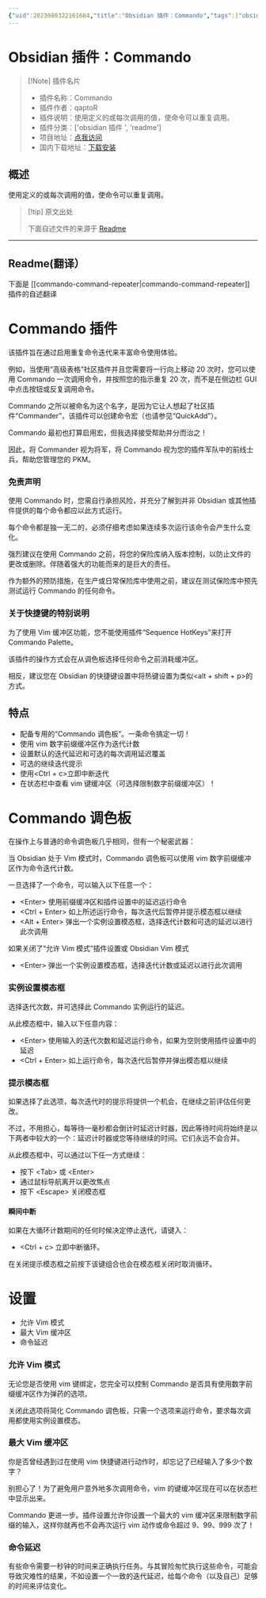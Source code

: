 ```yaml
---
{"uid":2023080322161684,"title":"Obsidian 插件：Commando","tags":["obsidian插件","readme"],"description":"使用定义的或每次调用的值，使命令可以重复调用。","author":"AI","type":"readme","draft":false,"editable":false,"modified":20230101000000,"dg-publish":true,"permalink":"/lake-of-knowledge/10-obsidian/obsidian/readme/commando-command-repeater-readme/","dgPassFrontmatter":true}
---
```



# Obsidian 插件：Commando

> [!Note] 插件名片
> - 插件名称：Commando
> - 插件作者：qaptoR
> - 插件说明：使用定义的或每次调用的值，使命令可以重复调用。
> - 插件分类：['obsidian 插件 ', 'readme']
> - 项目地址：[点我访问](https://github.com/qaptoR/Commando)
> - 国内下载地址：[下载安装](https://pkmer.cn/products/plugin/pluginMarket/?commando-command-repeater)

## 概述

使用定义的或每次调用的值，使命令可以重复调用。

> [!tip] 原文出处
>
>下面自述文件的来源于 [Readme](https://ghproxy.net/https://raw.githubusercontent.com/qaptoR/Commando/master/README.md)
>

---

## Readme(翻译）

下面是 [[commando-command-repeater\|commando-command-repeater]] 插件的自述翻译

# Commando 插件

该插件旨在通过启用重复命令迭代来丰富命令使用体验。

例如，当使用“高级表格”社区插件并且您需要将一行向上移动 20 次时，您可以使用 Commando 一次调用命令，并按照您的指示重复 20 次，而不是在侧边栏 GUI 中点击按钮或反复调用命令。

Commando 之所以被命名为这个名字，是因为它让人想起了社区插件“Commander”，该插件可以创建命令宏（也请参见“QuickAdd”）。

Commando 最初也打算启用宏，但我选择接受帮助并分而治之！

因此，将 Commander 视为将军，将 Commando 视为您的插件军队中的前线士兵，帮助您管理您的 PKM。

### 免责声明

使用 Commando 时，您需自行承担风险，并充分了解到并非 Obsidian 或其他插件提供的每个命令都应以此方式运行。

每个命令都是独一无二的，必须仔细考虑如果连续多次运行该命令会产生什么变化。

强烈建议在使用 Commando 之前，将您的保险库纳入版本控制，以防止文件的更改或删除。伴随着强大的功能而来的是巨大的责任。

作为额外的预防措施，在生产或日常保险库中使用之前，建议在测试保险库中预先测试运行 Commando 的任何命令。

### 关于快捷键的特别说明

为了使用 Vim 缓冲区功能，您不能使用插件“Sequence HotKeys”来打开 Commando Palette。

该插件的操作方式会在从调色板选择任何命令之前消耗缓冲区。

相反，建议您在 Obsidian 的快捷键设置中将热键设置为类似\<alt + shift + p\>的方式。

## 特点

- 配备专用的“Commando 调色板”。一条命令搞定一切！
- 使用 vim 数字前缀缓冲区作为迭代计数
- 设置默认的迭代延迟和可选的每次调用延迟覆盖
- 可选的继续迭代提示
- 使用\<Ctrl + c\>立即中断迭代
- 在状态栏中查看 vim 键缓冲区（可选择限制数字前缀缓冲区）！

# Commando 调色板

在操作上与普通的命令调色板几乎相同，但有一个秘密武器：

当 Obsidian 处于 Vim 模式时，Commando 调色板可以使用 vim 数字前缀缓冲区作为命令迭代计数。

一旦选择了一个命令，可以输入以下任意一个：

- \<Enter\> 使用前缀缓冲区和插件设置中的延迟运行命令
- \<Ctrl + Enter\> 如上所述运行命令，每次迭代后暂停并提示模态框以继续
- \<Alt + Enter\> 弹出一个实例设置模态框，选择迭代计数和可选的延迟以进行此次调用

如果关闭了“允许 Vim 模式”插件设置或 Obsidian Vim 模式

- \<Enter\> 弹出一个实例设置模态框，选择迭代计数或延迟以进行此次调用

### 实例设置模态框

选择迭代次数，并可选择此 Commando 实例运行的延迟。

从此模态框中，输入以下任意内容：

- \<Enter\> 使用输入的迭代次数和延迟运行命令，如果为空则使用插件设置中的延迟
- \<Ctrl + Enter\> 如上运行命令，每次迭代后暂停并弹出模态框以继续

### 提示模态框

如果选择了此选项，每次迭代时的提示将提供一个机会，在继续之前评估任何更改。

不过，不用担心，每等待一毫秒都会倒计时延迟计时器，因此等待时间将始终是以下两者中较大的一个：延迟计时器或您等待继续的时间。它们永远不会合并。

从此模态框中，可以通过以下任一方式继续：

- 按下 \<Tab\> 或 \<Enter\>
- 通过鼠标导航离开以更改焦点
- 按下 \<Escape\> 关闭模态框

#### 瞬间中断

如果在大循环计数期间的任何时候决定停止迭代，请键入：

- \<Ctrl + c\> 立即中断循环。

在关闭提示模态框之前按下该键组合也会在模态框关闭时取消循环。

# 设置

- 允许 Vim 模式
- 最大 Vim 缓冲区
- 命令延迟

### 允许 Vim 模式

无论您是否使用 vim 键绑定，您完全可以控制 Commando 是否具有使用数字前缀缓冲区作为弹药的选项。

关闭此选项将简化 Commando 调色板，只需一个选项来运行命令，要求每次调用都使用实例设置模态。

### 最大 Vim 缓冲区

你是否曾经遇到过在使用 vim 快捷键进行动作时，却忘记了已经输入了多少个数字？

别担心了！为了避免用户意外地多次调用命令，vim 的键缓冲区现在可以在状态栏中显示出来。

Commando 更进一步。插件设置允许你设置一个最大的 vim 缓冲区来限制数字前缀的输入，这样你就再也不会再次运行 vim 动作或命令超过 9、99、999 次了！

### 命令延迟

有些命令需要一秒钟的时间来正确执行任务。与其冒险匆忙执行这些命令，可能会导致灾难性的结果，不如设置一个一致的迭代延迟，给每个命令（以及自己）足够的时间来评估变化。
